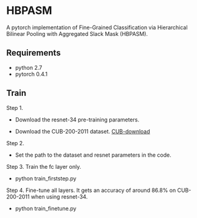 # HBPASM
 A  pytorch implementation of Fine-Grained Classification via  Hierarchical Bilinear Pooling with Aggregated Slack Mask (HBPASM).


## Requirements
- python 2.7
- pytorch 0.4.1

## Train

Step 1. 
- Download the resnet-34 pre-training parameters.

- Download the CUB-200-2011 dataset.
[CUB-download](http://www.vision.caltech.edu/visipedia-data/CUB-200-2011/CUB_200_2011.tgz)

Step 2. 
- Set the path to the dataset and resnet parameters in the code.

Step 3. Train the fc layer only.
- python train_firststep.py

Step 4. Fine-tune all layers. It gets an accuracy of around 86.8% on CUB-200-2011 when using resnet-34.
- python train_finetune.py

